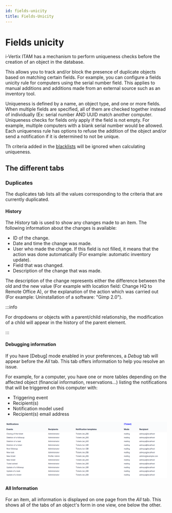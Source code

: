 ```yaml
---
id: fields-unicity
title: Fields-Unicity
---
```


# Fields unicity

i-Vertix ITAM has a mechanism to perform uniqueness checks before the creation of
an object in the database.

This allows you to track and/or block the presence of duplicate objects
based on matching certain fields. For example, you can configure a
fields unicity rule for computers using the serial number field. This
applies to manual additions and additions made from an external source
such as an inventory tool.

Uniqueness is defined by a name, an object type, and one or more fields.
When multiple fields are specified, all of them are checked together
instead of individually (Ex: serial number AND UUID match another
computer. Uniqueness checks for fields only apply if the field is not
empty. For example, multiple computers with a blank serial number would
be allowed. Each uniqueness rule has options to refuse the addition of
the object and/or send a notification if it is determined to not be
unique.

Th criteria added in the
[blacklists](intitules/general) will be
ignored when calculating uniqueness.

## The different tabs

### Duplicates

The duplicates tab lists all the values corresponding to the criteria
that are currently duplicated.

#### History

The *History* tab is used to show any changes made to an item. The
following information about the changes is available:

- ID of the change.
- Date and time the change was made.
- User who made the change. If this field is not filled, it means that
  the action was done automatically (For example: automatic inventory
  update).
- Field that was changed.
- Description of the change that was made.

The description of the change represents either the difference between
the old and the new value (For example with location field: Change HQ to
Remote Office A), or the explanation of the action which was carried out
(For example: Uninstallation of a software: "Gimp 2.0").

:::info

For dropdowns or objects with a parent/child relationship, the
modification of a child will appear in the history of the parent
element.

:::

#### Debugging information

If you have [Debug] mode enabled in your preferences, a
*Debug* tab will appear before the *All* tab. This tab offers
information to help you resolve an issue.

For example, for a computer, you have one or more tables depending on
the affected object (financial information, reservations...) listing
the notifications that will be triggered on this computer with:

- Triggering event
- Recipient(s)
- Notification model used
- Recipient(s) email address

![Debugging page](../../assets/modules/tabs/images/debug.png)

#### All Information

For an item, all information is displayed on one page from the *All*
tab. This shows all of the tabs of an object's form in one view, one
below the other.
